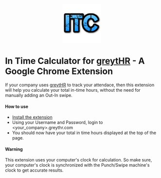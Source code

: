 
<p align="center"><a href="https://chrome.google.com/webstore/detail/greythr-in-time-calculato/pibjjcefimcnabkdhabbbeknndpjedgd?hl=en-US" target="_blank"><img src="icon/128.png"></a></p>

# In Time Calculator for [greytHR](https://www.greythr.com/) - A Google Chrome Extension

If your company uses [greytHR](https://www.greythr.com/) to track your attendace, then this extension will help you calculate your total in-time hours, without the need for manually adding an Out-In swipe.

#### How to use
- [Install the extension](https://chrome.google.com/webstore/detail/greythr-in-time-calculato/pibjjcefimcnabkdhabbbeknndpjedgd?hl=en-US)
- Using your Username and Password, login to <your_company>.greythr.com
- You should now have your total in time hours displayed at the top of the page.


#### Warning
This extension uses your computer's clock for calculation. So make sure, your computer's clock is synchronized with the Punch/Swipe machine's clock to get accurate results.
